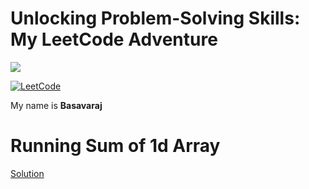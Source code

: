 # Unlocking Problem-Solving Skills: My LeetCode Adventure
[<img src="https://leetcode.com/_next/static/images/logo-ff2b712834cf26bf50a5de58ee27bcef.png" >](https://leetcode.com/basavarajbankolli/)

[![LeetCode](https://img.shields.io/badge/LeetCode-basavarajbankolli-7C8BC7?style=for-the-badge&logo=leetcode)](https://leetcode.com/basavarajbankolli/)

My name is **Basavaraj**  

# Running Sum of 1d Array  


[Solution](https://github.com/BasavarajBankolli/Leetcode/blob/main/A.md)


